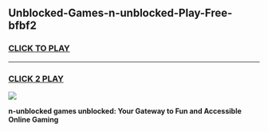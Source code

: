 
## Unblocked-Games-n-unblocked-Play-Free-bfbf2
<h3>
<a href="https://premium76.site?title=n-unblocked&ref=23A">CLICK TO PLAY</a></h3>
<hr>

<h3>
<a href="https://premium76.site?title=n-unblocked&ref=23A">CLICK 2 PLAY</a>
  
</h3>

<a href="https://premium76.site?title=n-unblocked&ref=23A"><img src="https://clearcache.store/games.png"></a>


**n-unblocked games unblocked: Your Gateway to Fun and Accessible Online Gaming**
